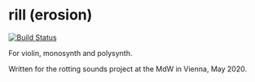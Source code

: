 rill (erosion)
==============

[![Build Status](https://travis-ci.org/adammccartney/rill.svg?branch=master)](https://travis-ci.org/adammccartney/rill)

For violin, monosynth and polysynth. 

Written for the rotting sounds project at the MdW in Vienna, May 2020. 


